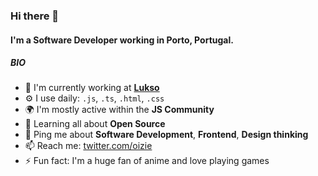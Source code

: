 ### Hi there 👋

#### I'm a Software Developer working in Porto, Portugal.

##### BIO

- 🏢 I'm currently working at [**Lukso**](https://github.com/lukso-network)
- ⚙️ I use daily: `.js`, `.ts`, `.html`, `.css`
- 🌍 I'm mostly active within the **JS Community**
- 🌱 Learning all about **Open Source**
- 💬 Ping me about **Software Development**, **Frontend**, **Design thinking**
- 📫 Reach me: [twitter.com/oizie](https://twitter.com/oizie)
- ⚡️ Fun fact: I'm a huge fan of anime and love playing games
